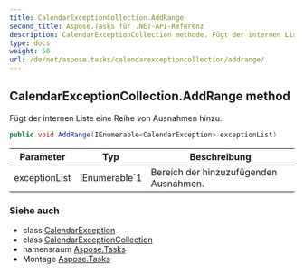 ```yaml
---
title: CalendarExceptionCollection.AddRange
second_title: Aspose.Tasks für .NET-API-Referenz
description: CalendarExceptionCollection methode. Fügt der internen Liste eine Reihe von Ausnahmen hinzu.
type: docs
weight: 50
url: /de/net/aspose.tasks/calendarexceptioncollection/addrange/
---
```

## CalendarExceptionCollection.AddRange method

Fügt der internen Liste eine Reihe von Ausnahmen hinzu.

```csharp
public void AddRange(IEnumerable<CalendarException> exceptionList)
```

| Parameter | Typ | Beschreibung |
| --- | --- | --- |
| exceptionList | IEnumerable`1 | Bereich der hinzuzufügenden Ausnahmen. |

### Siehe auch

* class [CalendarException](../../calendarexception/)
* class [CalendarExceptionCollection](../)
* namensraum [Aspose.Tasks](../../calendarexceptioncollection/)
* Montage [Aspose.Tasks](../../../)


